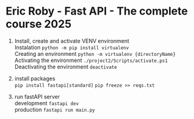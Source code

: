 # Eric Roby - Fast API - The complete course 2025

1. Install, create and activate VENV environment  
Instalation `python -m pip install virtualenv`  
Creating an environment `python -m virtualenv {directoryName}`  
Activating the environment `./project2/Scripts/activate.ps1`
Deactivating the environment `deactivate`
  
2. install packages  
`pip install fastapi[standard]`
`pip freeze >> reqs.txt`  
  
3. run fastAPI server  
development `fastapi dev`  
production `fastapi run main.py`
